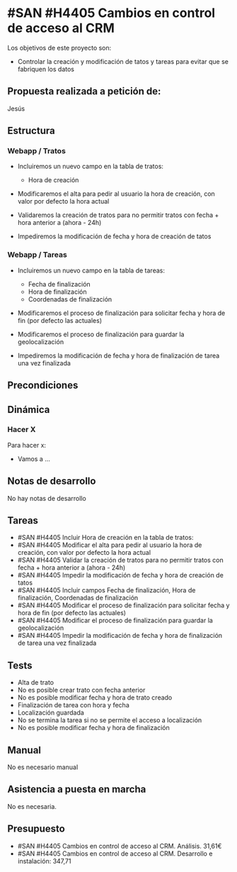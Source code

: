 # #SAN #H4405 Cambios en control de acceso al CRM

Los objetivos de este proyecto son:
+ Controlar la creación y modificación de tatos y tareas para evitar que se fabriquen los datos

## Propuesta realizada a petición de:
Jesús

## Estructura

### Webapp / Tratos
+ Incluiremos un nuevo campo en la tabla de tratos:
    + Hora de creación

+ Modificaremos el alta para pedir al usuario la hora de creación, con valor por defecto la hora actual
+ Validaremos la creación de tratos para no permitir tratos con fecha + hora anterior a (ahora - 24h)
+ Impediremos la modificación de fecha y hora de creación de tatos

### Webapp / Tareas
+ Incluiremos un nuevo campo en la tabla de tareas:
    + Fecha de finalización
    + Hora de finalización
    + Coordenadas de finalización

+ Modificaremos el proceso de finalización para solicitar fecha y hora de fin (por defecto las actuales)
+ Modificaremos el proceso de finalización para guardar la geolocalización
+ Impediremos la modificación de fecha y hora de finalización de tarea una vez finalizada


## Precondiciones


## Dinámica

### Hacer X

Para hacer x:
+ Vamos a ...

## Notas de desarrollo
No hay notas de desarrollo



## Tareas
* #SAN #H4405 Incluir Hora de creación en la tabla de tratos:
* #SAN #H4405 Modificar el alta para pedir al usuario la hora de creación, con valor por defecto la hora actual
* #SAN #H4405 Validar la creación de tratos para no permitir tratos con fecha + hora anterior a (ahora - 24h)
* #SAN #H4405 Impedir la modificación de fecha y hora de creación de tatos
* #SAN #H4405 Incluir campos Fecha de finalización, Hora de finalización, Coordenadas de finalización
* #SAN #H4405 Modificar el proceso de finalización para solicitar fecha y hora de fin (por defecto las actuales)
* #SAN #H4405 Modificar el proceso de finalización para guardar la geolocalización
* #SAN #H4405 Impedir la modificación de fecha y hora de finalización de tarea una vez finalizada


## Tests
+ Alta de trato
+ No es posible crear trato con fecha anterior
+ No es posible modificar fecha y hora de trato creado
+ Finalización de tarea con hora y fecha
+ Localización guardada
+ No se termina la tarea si no se permite el acceso a localización
+ No es posible modificar fecha y hora de finalización

## Manual
No es necesario manual

## Asistencia a puesta en marcha
No es necesaria.

## Presupuesto
* #SAN #H4405 Cambios en control de acceso al CRM. Análisis. 31,61€
* #SAN #H4405 Cambios en control de acceso al CRM. Desarrollo e instalación: 347,71
